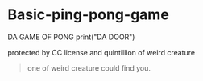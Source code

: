 # Basic-ping-pong-game
DA GAME OF PONG
print("DA DOOR")

protected by CC license and quintillion of weird creature


>one of weird creature could find you.
